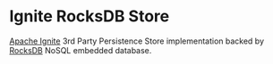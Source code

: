 # Ignite RocksDB Store

[Apache Ignite](https://ignite.apache.org) 3rd Party Persistence Store implementation backed by [RocksDB](http://rocksdb.org) NoSQL embedded database.